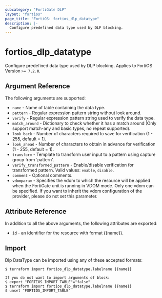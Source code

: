 ```yaml
---
subcategory: "FortiGate DLP"
layout: "fortios"
page_title: "FortiOS: fortios_dlp_datatype"
description: |-
  Configure predefined data type used by DLP blocking.
---
```


# fortios_dlp_datatype
Configure predefined data type used by DLP blocking. Applies to FortiOS Version `>= 7.2.0`.

## Argument Reference

The following arguments are supported:

* `name` - Name of table containing the data type.
* `pattern` - Regular expression pattern string without look around.
* `verify` - Regular expression pattern string used to verify the data type.
* `match_around` - Dictionary to check whether it has a match around (Only support match-any and basic types, no repeat supported).
* `look_back` - Number of characters required to save for verification (1 - 255, default = 1).
* `look_ahead` - Number of characters to obtain in advance for verification (1 - 255, default = 1).
* `transform` - Template to transform user input to a pattern using capture group from 'pattern'.
* `verify_transformed_pattern` - Enable/disable verification for transformed pattern. Valid values: `enable`, `disable`.
* `comment` - Optional comments.
* `vdomparam` - Specifies the vdom to which the resource will be applied when the FortiGate unit is running in VDOM mode. Only one vdom can be specified. If you want to inherit the vdom configuration of the provider, please do not set this parameter.


## Attribute Reference

In addition to all the above arguments, the following attributes are exported:
* `id` - an identifier for the resource with format {{name}}.

## Import

Dlp DataType can be imported using any of these accepted formats:
```
$ terraform import fortios_dlp_datatype.labelname {{name}}

If you do not want to import arguments of block:
$ export "FORTIOS_IMPORT_TABLE"="false"
$ terraform import fortios_dlp_datatype.labelname {{name}}
$ unset "FORTIOS_IMPORT_TABLE"
```
